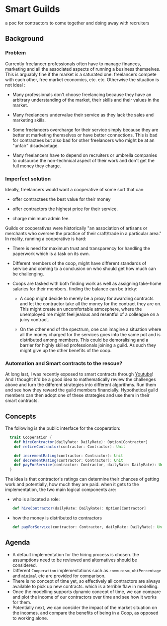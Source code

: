 # Smart Guilds
a poc for contractors to come together and doing away with recruiters

## Background

### Problem

Currently freelancer professionals often have to manage finances, marketing and all the associated aspects of running a business themselves. This is arguably fine if the market is a saturated one: freelancers compete with each other, free market economics, etc. etc. Otherwise the situation is not ideal :

- Many professionals don't choose freelancing because they have an arbitrary understanding of the market, their skills and their values in the market.

- Many freelancers undervalue their service as they lack the sales and marketing skills.

- Some freelancers overcharge for their service simply because they are better at marketing themselves or have better connections. This is bad for contractees but also bad for other freelancers who might be at an "unfair" disadvantage.

- Many freelancers have to depend on recruiters or umbrella companies to outsource the non-technical aspect of their work and don't get the full money they charge.

### Imperfect solution

Ideally, freelancers would want a cooperative of some sort that can:

- offer contractees the best value for their money

- offer contractors the highest price for their service.

- charge minimum admin fee.

Guilds or cooperatives were historically "an association of artisans or merchants who oversee the practice of their craft/trade in a particular area." In reality, running a cooperative is hard:

- There is need for maximum trust and transparency for handling the paperwork which is a task on its own.

- Different members of the coop, might have different standards of service and coming to a conclusion on who should get how much can be challenging.

- Coops are tasked with both finding work as well as assigning take-home salaries for their members. finding the balance can be tricky:

    - A coop might decide to merely be a proxy for awarding contracts and let the contractor take all the money for the contract they are on. This might create an uncomfortable atmosphere, where the unemployed me might feel jealous and resentful of a colleague on a juicy contract.
    
    - On the other end of the spectrum, one can imagine a situation where all the money charged for the services goes into the same pot and is distributed among members. This could be demoralising and a barrier for highly skilled professionals joining a guild. As such they might give up the other benefits of the coop.

### Automation and Smart contracts to the rescue?

At long last, I was recently exposed to smart contracts through [Youtube](https://www.youtube.com/watch?v=ZE2HxTmxfrI)! And I thought it'd be a good idea to mathematically review the challenges above and turn the different strategies into different algorithms. Run them and see how they reward the guild members financially. Hypothetical guild members can then adopt one of these strategies and use them in their smart contracts.

## Concepts

The following is the public interface for the cooperation:

```scala 
  trait Cooperation {
    def hireContractor(dailyRate: DailyRate): Option[Contractor]
    def retireContractor(contractor: Contractor): Unit

    def incrementRating(contractor: Contractor): Unit
    def decrementRating(contractor: Contractor): Unit
    def payForService(contractor: Contractor, dailyRate: DailyRate): Unit
  }
```

The idea is that contractor's ratings can determine their chances of getting work and potentially, how much they are paid. when it gets to the implementation, the two main logical components are:

- who is allocated a role:
  
  ```scala 
  def hireContractor(dailyRate: DailyRate): Option[Contractor]
  ```

- how the money is distributed to contractors
  
  ```scala
  def payForService(contractor: Contractor, dailyRate: DailyRate): Unit
  ```

## Agenda
 
 - A default implementation for the hiring process is chosen. the assumptions need to be reviewed and alternatives should be considered.
 - Different `Cooperation` implementations such as `communism`, `ubiPercentage` and `minimal`  etc are provided for comparison.
 - There is no concept of time yet, so effectively all contractors are always available to pick up new contracts. which is a terrible flaw in modelling.
 - Once the modelling supports dynamic concept of time, we can compare and plot the income of our contractors over time and see how it works for them.
 - Potentially next, we can consider the impact of the market situation on the incomes. and compare the benefits of being in a Coop, as opposed to working alone. 
